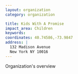 ```yaml
---
layout: organization
category: organization

title: Kids With A Promise
impact_area: Children
keywords: 
coordinates: 40.74586,-73.9847
address: |
  132 Madison Avenue
  New York NY 10016
---
```

Organization's overview
